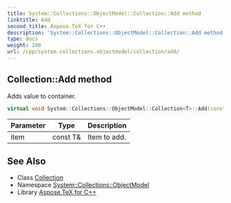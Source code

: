 ```yaml
---
title: System::Collections::ObjectModel::Collection::Add method
linktitle: Add
second_title: Aspose.TeX for C++
description: 'System::Collections::ObjectModel::Collection::Add method. Adds value to container in C++.'
type: docs
weight: 200
url: /cpp/system.collections.objectmodel/collection/add/
---
```

## Collection::Add method


Adds value to container.

```cpp
virtual void System::Collections::ObjectModel::Collection<T>::Add(const T &item) override
```


| Parameter | Type | Description |
| --- | --- | --- |
| item | const T\& | Item to add. |

## See Also

* Class [Collection](../)
* Namespace [System::Collections::ObjectModel](../../)
* Library [Aspose.TeX for C++](../../../)
